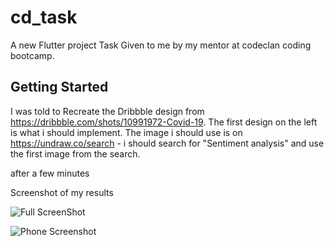 # cd_task

A new Flutter project Task Given to me by my mentor at codeclan coding bootcamp.

## Getting Started
I was told to 
Recreate the Dribbble design from https://dribbble.com/shots/10991972-Covid-19. The first design on the left is what i should implement.
The image i should use is on https://undraw.co/search - i should search for "Sentiment analysis" and use the first image from the search.

after a few minutes

Screenshot of my results

![Full ScreenShot](https://github.com/emexbazz/cd_task/blob/master/assets/screenshotfull.png)

![Phone Screenshot](https://github.com/emexbazz/cd_task/blob/master/assets/Screenshot_20210710-123950.png)